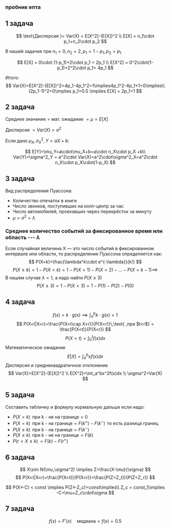### пробник епта

## 1 задача

$$
\text{Дисперсия }= Var(X) = E[X^2]-(E[X])^2
\\
E[X] = n_1\cdot p_1+n_2\cdot p_2
$$

В нашей задачке при $n_1 =0, n_2=2, p_1=1-p_1, p_2=p_1$

$$
E[X] = 0\cdot (1-p_1)+2\cdot p_1 = 2p_1 \\
E[X^2] = 0^2\cdot(1-p_1)+2^2\cdot p_1= 4p_1
$$

Итого:
$$
Var(X)=E[X^2]-(E[X])^2=4p_1-4p_1^2=1\implies4p_1^2-4p_1+1=0\implies\\
(2p_1-1)^2=0\implies p_1=0.5 \implies E[X] = 2p_1=1
$$

## 2 задача

Среднее значение $=$ мат. ожидание $= \mu = E[X]$

Дисперсия $= Var(X) = \sigma^2$

Если дано $\mu_X, \, \sigma^2_X,\,Y=aX+b$:

$$
E[Y]=\mu_Y=a\cdot\mu_X+b=a\cdot n_X\cdot p_X +b\\
Var(Y)=\sigma^2_Y = a^2\cdot Var(X)=a^2\cdot\sigma^2_X=a^2\cdot n_X\cdot p_X\cdot(1-p_X)
$$

## 3 задача

Вид распределения Пуассона:
- Количество опечаток в книге
- Число звонков, поступивших на колл-центр за час
- Число автомобилей, проехавших через перекрёсток за минуту
- $\mu=\sigma^2=\lambda$

### Среднее количество событий за фиксированное время или область --- $\lambda$

Если случайная величина X — это число событий в фиксированном интервале или области, то распределение Пуассона определяется как:
$$
P(X=k)=\frac{\lambda^k\cdot e^{-\lambda}}{k!}
$$
$$
P(X\ge k) = 1-P(X< k)=1-P(X=1)-P(X=2)-...-P(X=k-1)\implies
$$
В нашем случае $\lambda=1$, а надо найти $P(X\ge3)$
$$
P(X\ge3)=1-P(X<3)=1-P(1)-P(2)-P(0)
$$

## 4 задача

$$
f(x) = k\cdot g(x) \implies \int_a^bk\cdot g(x) = 1
$$
$$
P(X<t|X<r)=\frac{P(X<t\cap X<r)}{P(X<r)}\,\text{  ,при $t<r$} = \frac{P(X<t)}{P(X<r)}
$$
$$
P(X<t)=\int_0^tf(x)dx
$$
Математическое ожидание
$$
E[X] = \int_a^bxf(x)dx
$$
Дисперсия и среднеквадратичное отклонение
$$
Var(X)=E[X^2]-(E[X])^2 \\
E[X^2]=\int_a^bx^2f(x)dx
\\ \sigma^2=Var(X)
$$

## 5 задача

Составить табличку и формулу нормальную
дальше если надо:
- $P(X = k)\,\text{ при k - не на границе}=0$
- $P(X = k)\,\text{ при k - на границе}=F(k^+)-F(k^-)\,\text{ то есть разница границ}$
- $P(X \le k)\,\text{ при k - на границе}=F(k^-)$
- $P(X \le k)\,\text{ при k - не на границе}=F(k)$
- $P(r<X \le k)\,=F(k)-F(r^+)$

## 6 задача

$$
X\sim N(\mu,\sigma^2) \implies Z=\frac{X-\mu}{\sigma}
$$
$$
P(X<t|X<r)=\frac{P(X<t)}{P(X<r)}=\frac{P(Z<Z_t)}{P(Z<Z_r)}
$$

$$
P(X<-C) < const \implies P(Z<-Z_c)=const\implies\\
Z_c = const_1\implies -C=\mu+Z_c\cdot\sigma
$$

## 7 задача

$$
f(x)=F'(x)\quad \text{медиана} = f(x)=0.5
$$
